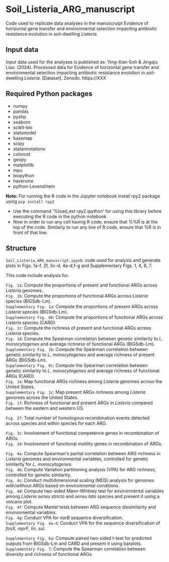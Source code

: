 # Soil_Listeria_ARG_manuscript
Code used to replicate data analyses in the manuscruipt Evidence of horizontal gene transfer and environmental selection impacting antibiotic resistance evolution in soil-dwelling _Listeria_.

## Input data
Input data used for the analyses is published as: Ying-Xian Goh & Jingqiu Liao. (2024). Processed data for Evidence of horizontal gene transfer and environmental selection impacting antibiotic resistance evolution in soil-dwelling _Listeria_. [Dataset]. Zenodo. https://XXX

## Required Python packages
- numpy 
- pandas 
- pyshp 
- seaborn 
- scikit-bio 
- statsmodel 
- basemap
- scipy
- statannotations
- colorcet
- geopy 
- matplotlib 
- mpu
- biopython
- haversine
- python-Levenshtein

**Note:**
For running the R code in the Jupyter notebook install rpy2 package using `pip install rpy2`

- Use the command '%load_ext rpy2.ipython' for using this library before executing the R code in the python notebook
- Now in order to run any cell having R code, ensure that %%R is at the top of the code. Similarly to run any line of R code, ensure that %R is in front of that line.

## Structure
```Soil_Listeria_ARG_manuscript.ipynb```: code used for analysis and generate plots in Figs. 1a-f, 2f, 3c-d, 4a-d,f-g and Supplementary Figs. 1, 4, 6, 7.

This code include analysis for:

```Fig. 1a```: Compute the proportions of present and functional ARGs across _Listeria_ genomes.\
```Fig. 1b```: Compute the proportions of functional ARGs across _Listeria_ species (BIGSdb-Lm).\
```Supplementary Fig. 1a```: Compute the proportions of present ARGs across _Listeria_ species (BIGSdb-Lm).\
```Supplementary Fig. 6b```: Compute the proportions of functional ARGs across _Listeria_ species (CARD).\
```Fig. 1c```: Compute the richness of present and functional ARGs across _Listeria_ species.\
```Fig. 1d```: Compute the Spearman correlation between genetic similarity to _L. monocytogenes_ and average richness of functional ARGs (BIGSdb-Lm).\
```Supplementary Fig. 1b```: Compute the Spearman correlation between genetic similarity to _L. monocytogenes_ and average richness of present ARGs (BIGSdb-Lm).\
```Supplementary Fig. 6c```: Compute the Spearman correlation between genetic similarity to _L. monocytogenes_ and average richness of functional ARGs (CARD).\
```Fig. 1e```: Map functional ARGs richness among _Listeria_ genomes across the United States.\
```Supplementary Fig. 1c```: Map present ARGs richness among _Listeria_ genomes across the United States.\
```Fig. 1f```: Richness of functional and present ARGs in _Listeria_ compared between the eastern and western US.

```Fig. 2f```: Total number of homologous recombination events detected across species and within species for each ARG.

```Fig. 3c```: Involvement of functional competence genes in recombination of ARGs.\
```Fig. 3d```: Involvement of functional motility genes in recombination of ARGs.

```Fig. 4a```: Compute Spearman's partial correlation between ARG richness in _Listeria_ genomes and environmental variables, controlled for genetic similarity for _L. monocytogenes_.\
```Fig. 4b```: Compute Variation partitioning analysis (VPA) for ARG richness, controlled for genetic similarity.\
```Fig. 4c```: Conduct multidimensional scaling (MDS) analysis for genomes with/without ARGs based on environmental conditions.\
```Fig. 4d```: Compute two-sided Mann-Whitney test for environmental variables among _Listeria sensu stricto_ and _sensu lato_ species and present it using a volcano plot.\
```Fig. 4f```: Compute Mantel tests between ARG sequence dissimilarity and environmental variables.\
```Fig. 4g```: Conduct VPA for _norB_ sequence diversification.\
```Supplementary Fig. 4a-d```: Conduct VPA for the sequence diversification of _fosX, mprF, lin, sul_.

```Supplementary Fig. 6a```: Compute paired two-sided t-test for predicted outputs from BIGSdb-Lm and CARD and present it using barplots.\
```Supplementary Fig. 7```: Compute the Spearman correlation between diversity and richness of functional ARGs.
